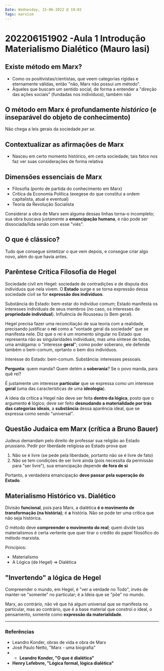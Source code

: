 ```yaml
---
Date: Wednesday, 15-06-2022 @ 19:02
Tags: marxism
---
```

# 202206151902 -Aula 1 Introdução Materialismo Dialético (Mauro Iasi)
## Existe método em Marx?
- Como os positivistas/cientistas, que veem categorias rígidas e eternamente válidas, então "não, Marx não possui um método".
- Àqueles que buscam um sentido social, de forma a entender a "direção das ações sociais" (fundadas nos indivíduos), também não

## O método em Marx é profundamente *histórico* (e inseparável do objeto de conhecimento)
Não chega a leis gerais da sociedade *per se*.

## Contextualizar as afirmações de Marx
- Nasceu em certo momento histórico, em certa sociedade; tais fatos nos faz ver suas considerações de forma relativa

## Dimensões essenciais de Marx
- Filosofia (ponto de partida do conhecimento em Marx)
- Crítica da Economia Política (exegese do que constitui a ordem capitalista, atual e eventual)
- Teoria da Revolução Socialista

Considerar a obra de Marx sem alguma dessas linhas torna-o incompleto; sua obra buscava justamente a **emancipação humana**, e não pode ser dissociada/lida senão com esse "viés".

## O que é clássico?
Tudo que consegue sintetizar o que vem depois, e consegue criar algo novo, além do que havia antes.

## Parêntese Crítica Filosofia de Hegel
Sociedade civil em Hegel: sociedade de contradições e de disputa dos indivíduos que nela vivem. O **Estado** surge e se torna expressão dessa sociedade civil se for **expressão dos indivíduos**.

Substância do Estado: bem-estar do indivíduo comum;
Estado manifesta os interesses individuais de seus membros (no caso, os interesses de **propriedade individual**). Influência de Rousseau (o Bem geral).

Hegel precisa fazer uma reconciliação de sua teoria com a realidade, precisando justificar o **rei** como a "vontade geral da sociedade" que se manifesta nele. Diz que o rei é um momento singular no Estado que representa não as singularidades individuais, mas uma síntese de todas, uma amálgama: o "interesse **geral**"; como poder soberano, ele defende também o bem-comum, oprtanto o bem dos indivíduos.

Interesse do Estado: bem-comum. Substância: interesses pessoais.

**Pergunta**: quem manda? Quem detém a **soberania**? Se o povo manda, para quê rei?

É justamente um interesse **particular** que se expressa como um interesse **geral** (uma das características de uma **ideologia**). 

A ideia da crítica a Hegel não deve ser feita **dentro da lógica**, posto que o argumento **é** lógico; deve ser feito **desnudando a materialidade por trás das categorias ideais**, a **substância** dessa aparência ideal, que se expressa como sendo "universal". 

## Questão Judaica em Marx (crítica a Bruno Bauer)
Judeus demandam pelo direito de professar sua religião ao Estado prussiano. Pedir por liberdade religiosa ao Estado prova que
1. Não se é livre (se pede pela liberdade, portanto não se é livre de fato)
2. Não se tem condições de ser livre ainda (pois necessita da permissão para "ser livre"), sua emancipação depende **de fora de si**

Portanto, a verdadeira emancipação **deve passar pela superação do Estado**.

## Materialismo Histórico vs. Dialético
Divisão **funcional**, pois para Marx, a dialética **é o movimento de transformação (na história)**; é **a** história. Não se pode ter uma crítica que não seja histórica.

O método deve **compreender o movimento do real**; quem divide tais materialismos é certa vertente que quer tirar o crédito do papel filosófico do método marxista. 

Princípios:
- Materialismo 
- A Lógica (de Hegel) => Dialética

## "Invertendo" a lógica de Hegel
Compreender o mundo, em Hegel, é "ver a verdade no Todo", invés de manter-se "somente" no particular; é a Ideia que se "põe" no mundo.

Marx, ao contrário, não vê que há algum universal que se manifesta no particular, mas ao contrário, que é a base material que constroi o ideal, o pensamento, somente como **expressão da materialidade**. 



---
### Referências
- Leandro Konder, obras de vida e obra de Marx
- José Paulo Netto, "Marx - uma biografia"
- - **Leandro Konder, "O que é dialética"**
- **Henry Lefebvre, "Lógica formal, lógica dialética"**
